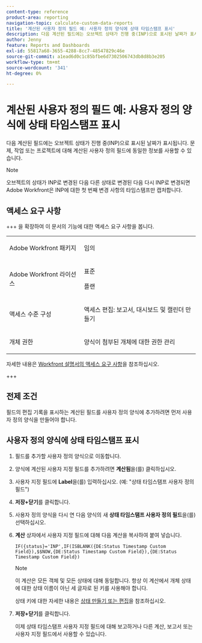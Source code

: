 ```yaml
---
content-type: reference
product-area: reporting
navigation-topic: calculate-custom-data-reports
title: '계산된 사용자 정의 필드 예: 사용자 정의 양식에 상태 타임스탬프 표시'
description: 다음 계산된 필드에는 오브젝트 상태가 진행 중(INP)으로 표시된 날짜가 표시됩니다. 문제, 작업 또는 프로젝트에 대해 계산된 사용자 정의 필드에 동일한 정보를 사용할 수 있습니다.
author: Jenny
feature: Reports and Dashboards
exl-id: 55817a68-3655-4288-8cc7-48547829c46e
source-git-commit: a1ead6d0c1c85bfbe6d7302506743db8d8b3e205
workflow-type: tm+mt
source-wordcount: '341'
ht-degree: 0%

---
```


# 계산된 사용자 정의 필드 예: 사용자 정의 양식에 상태 타임스탬프 표시

다음 계산된 필드에는 오브젝트 상태가 진행 중(INP)으로 표시된 날짜가 표시됩니다. 문제, 작업 또는 프로젝트에 대해 계산된 사용자 정의 필드에 동일한 정보를 사용할 수 있습니다.

>[!NOTE]
>
>오브젝트의 상태가 INP로 변경된 다음 다른 상태로 변경된 다음 다시 INP로 변경되면 Adobe Workfront은 INP에 대한 첫 번째 변경 사항의 타임스탬프만 캡처합니다.

## 액세스 요구 사항

+++ 을 확장하여 이 문서의 기능에 대한 액세스 요구 사항을 봅니다.

<table style="table-layout:auto"> 
 <col> 
 <col> 
 <tbody> 
  <tr> 
   <td> <p>Adobe Workfront 패키지</p> </td> 
   <td><p>임의</p></td> 
  </tr> 
  <tr> 
   <td> <p>Adobe Workfront 라이선스</p> </td> 
   <td>
      <p>표준</p>
      <p>플랜</p></td>
  </tr> 
  <tr> 
   <td><p>액세스 수준 구성</p></td> 
   <td> <p>액세스 편집: 보고서, 대시보드 및 캘린더 만들기</p> </td> 
  </tr> 
  <tr> 
   <td> <p>개체 권한</p> </td> 
   <td> <p>양식이 첨부된 개체에 대한 권한 관리</p></td> 
  </tr> 
 </tbody> 
</table>

자세한 내용은 [Workfront 설명서의 액세스 요구 사항](/help/quicksilver/administration-and-setup/add-users/access-levels-and-object-permissions/access-level-requirements-in-documentation.md)을 참조하십시오.

+++

## 전제 조건

필드의 편집 기록을 표시하는 계산된 필드를 사용자 정의 양식에 추가하려면 먼저 사용자 정의 양식을 만들어야 합니다.

## 사용자 정의 양식에 상태 타임스탬프 표시

1. 필드를 추가할 사용자 정의 양식으로 이동합니다.
1. 양식에 계산된 사용자 지정 필드를 추가하려면 **계산됨**&#x200B;을(를) 클릭하십시오.
1. 사용자 지정 필드에 **Label**&#x200B;을(를) 입력하십시오. (예: &quot;상태 타임스탬프 사용자 정의 필드&quot;)
1. **저장+닫기**&#x200B;를 클릭합니다.
1. 사용자 정의 양식을 다시 연 다음 양식의 새 **상태 타임스탬프 사용자 정의 필드**&#x200B;을(를) 선택하십시오.
1. **계산** 상자에서 사용자 지정 필드에 대해 다음 계산을 복사하여 붙여 넣습니다.

   ```
   IF({status}='INP',IF(ISBLANK({DE:Status Timestamp Custom Field}),$$NOW,{DE:Status Timestamp Custom Field}),{DE:Status Timestamp Custom Field})  
   ```

   >[!NOTE]
   >
   >이 계산은 모든 객체 및 모든 상태에 대해 동일합니다. 항상 이 계산에서 개체 상태에 대한 상태 이름이 아닌 세 글자로 된 키를 사용해야 합니다.
   >
   >상태 키에 대한 자세한 내용은 [상태 만들기 또는 편집](../../../administration-and-setup/customize-workfront/creating-custom-status-and-priority-labels/create-or-edit-a-status.md)을 참조하십시오.

1. **저장+닫기**&#x200B;를 클릭합니다.

   이제 상태 타임스탬프 사용자 지정 필드에 대해 보고하거나 다른 계산, 보고서 또는 사용자 지정 필드에서 사용할 수 있습니다.
